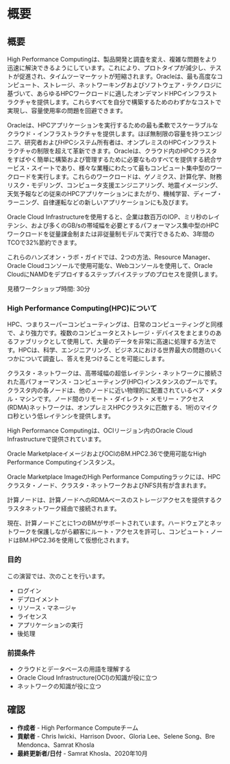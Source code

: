 # 概要

## 概要

High Performance Computingは、製品開発と調査を変え、複雑な問題をより迅速に解決できるようにしています。これにより、プロトタイプが減少し、テストが促進され、タイムツーマーケットが短縮されます。Oracleは、最も高度なコンピュート、ストレージ、ネットワーキングおよびソフトウェア・テクノロジに基づいて、あらゆるHPCワークロードに適したオンデマンドHPCインフラストラクチャを提供します。これらすべてを自分で構築するためのわずかなコストで実現し、容量使用率の問題を回避できます。

Oracleは、HPCアプリケーションを実行するための最も柔軟でスケーラブルなクラウド・インフラストラクチャを提供します。ほぼ無制限の容量を持つエンジニア、研究者およびHPCシステム所有者は、オンプレミスのHPCインフラストラクチャの制限を超えて革新できます。Oracleは、クラウド内のHPCクラスタをすばやく簡単に構築および管理するために必要なものすべてを提供する統合サービス・スイートであり、様々な業種にわたって最もコンピュート集中型のワークロードを実行します。これらのワークロードは、ゲノミクス、計算化学、財務リスク・モデリング、コンピュータ支援エンジニアリング、地震イメージング、天気予報などの従来のHPCアプリケーションにまたがり、機械学習、ディープ・ラーニング、自律運転などの新しいアプリケーションにも及びます。

Oracle Cloud Infrastructureを使用すると、企業は数百万のIOP、ミリ秒のレイテンシ、および多くのGB/sの帯域幅を必要とするパフォーマンス集中型のHPCワークロードを従量課金制または非従量制モデルで実行できるため、3年間のTCOで32%節約できます。

これらのハンズオン・ラボ・ガイドでは、2つの方法、Resource Manager、Oracle Cloudコンソールで使用可能な、Webコンソールを使用して、Oracle CloudにNAMDをデプロイするステップバイステップのプロセスを提供します。

見積ワークショップ時間: 30分

### High Performance Computing(HPC)について

HPC、つまりスーパーコンピューティングは、日常のコンピューティングと同様で、より強力です。複数のコンピュータとストレージ・デバイスをまとまりのあるファブリックとして使用して、大量のデータを非常に高速に処理する方法です。HPCは、科学、エンジニアリング、ビジネスにおける世界最大の問題のいくつかについて調査し、答えを見つけることを可能にします。

クラスタ・ネットワークは、高帯域幅の超低レイテンシ・ネットワークに接続された高パフォーマンス・コンピューティング(HPC)インスタンスのプールです。クラスタ内の各ノードは、他のノードに近い物理的に配置されているベア・メタル・マシンです。ノード間のリモート・ダイレクト・メモリー・アクセス(RDMA)ネットワークは、オンプレミスHPCクラスタに匹敵する、1桁のマイクロ秒という低レイテンシを提供します。

High Performance Computingは、OCIリージョン内のOracle Cloud Infrastructureで提供されています。

Oracle MarketplaceイメージおよびOCIのBM.HPC2.36で使用可能なHigh Performance Computingインスタンス。

Oracle Marketplace ImageのHigh Performance Computingラックには、HPCクラスタ・ノード、クラスタ・ネットワークおよびNFS共有が含まれます。

計算ノードは、計算ノードへのRDMAベースのストレージアクセスを提供するクラスタネットワーク経由で接続されます。

現在、計算ノードごとに1つのBMがサポートされています。ハードウェアとネットワークを保護しながら顧客にルート・アクセスを許可し、コンピュート・ノードはBM.HPC2.36を使用して仮想化されます。

### 目的

この演習では、次のことを行います。

*   ログイン
*   デプロイメント
*   リソース・マネージャ
*   ライセンス
*   アプリケーションの実行
*   後処理

### 前提条件

*   クラウドとデータベースの用語を理解する
*   Oracle Cloud Infrastructure(OCI)の知識が役に立つ
*   ネットワークの知識が役に立つ

## 確認

*   **作成者** - High Performance Computeチーム
*   **貢献者** - Chris Iwicki、Harrison Dvoor、Gloria Lee、Selene Song、Bre Mendonca、Samrat Khosla
*   **最終更新者/日付** - Samrat Khosla、2020年10月